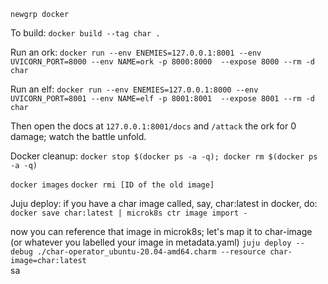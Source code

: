 
`newgrp docker`

To build:
`docker build --tag char . `

Run an ork:
`docker run --env ENEMIES=127.0.0.1:8001 --env UVICORN_PORT=8000 --env NAME=ork -p 8000:8000 
    --expose 8000 --rm -d char`

Run an elf:
`docker run --env ENEMIES=127.0.0.1:8000 --env UVICORN_PORT=8001 --env NAME=elf -p 8001:8001 
    --expose 8001 --rm -d char`

Then open the docs at `127.0.0.1:8001/docs` and `/attack` the ork for 0 damage; watch the battle unfold.

Docker cleanup:
`docker stop $(docker ps -a -q); docker rm $(docker ps -a -q)`

`docker images` 
`docker rmi [ID of the old image]`

Juju deploy:
if you have a char image called, say, char:latest in docker, do:
`docker save char:latest | microk8s ctr image import -`

now you can reference that image in microk8s; let's map it to char-image (or whatever you labelled your 
image in metadata.yaml)
`juju deploy --debug ./char-operator_ubuntu-20.04-amd64.charm --resource char-image=char:latest`                                     
sa
